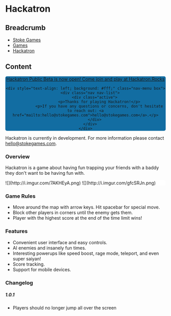 # Hackatron

## Breadcrumb

<ul class="breadcrumb">
    <li><a href="/"><i class="icon-home"></i> Stoke Games</a></li>
    <li><a href="/games">Games</a></li>
    <li class="active"><a href="/games/hackatron">Hackatron</a></li>
</ul>

## Content

<div style="text-align: center;background: #126DA2;border-radius: 5px;">
    <a class="button blue inset" href="https://hackatron.rocks/">Hackatron Public Beta is now open! Come join and play at Hackatron.Rocks</a>

    <div style="text-align: left; background: #fff;" class="nav-menu box">
        <div class="nav nav-list">
            <div class="active">
                <p>Thanks for playing Hackatron!</p>
                <p>If you have any questions or concerns, don't hesitate to reach out: <a href="mailto:hello@stokegames.com">hello@stokegames.com</a>.</p>
            </div>
        </div>
    </div>
</div>



<p>Hackatron is currently in development. For more information please contact <a class="button mini blue" href="mailto:hello@stokegames.com">hello@stokegames.com</a>.</p>

### Overview

Hackatron is a game about having fun trapping your friends with a baddy they don't want to be having fun with.

<div style="background:#fff;border-radius:5px">
![](http://i.imgur.com/7AKHEyA.png)
![](http://i.imgur.com/gfcSRJn.png)
</div>

### Game Rules

- Move around the map with arrow keys. Hit spacebar for special move.
- Block other players in corners until the enemy gets them.
- Player with the highest score at the end of the time limit wins!

### Features

- Convenient user interface and easy controls.
- AI enemies and insanely fun times.
- Interesting powerups like speed boost, rage mode, teleport, and even super saiyan!
- Score tracking.
- Support for mobile devices.

### Changelog

##### 1.0.1

- Players should no longer jump all over the screen
